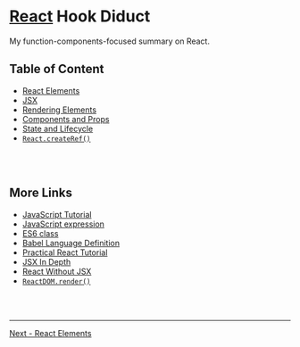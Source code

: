 # [React](https://reactjs.org/) Hook Diduct

My function-components-focused summary on React.

## Table of Content

* [React Elements](./doc/react-elements.md)
* [JSX](./doc/jsx.md)
* [Rendering Elements](./doc/rendering-elements.md)
* [Components and Props](./doc/components-and-props.md)
* [State and Lifecycle](./doc/state-and-lifecycle.md)
* [`React.createRef()`](./doc/reactcreateref.md)

<br /><br />

## More Links

* [JavaScript Tutorial](https://developer.mozilla.org/en-US/docs/Web/JavaScript/A_re-introduction_to_JavaScript)
* [JavaScript expression](https://developer.mozilla.org/en-US/docs/Web/JavaScript/Guide/Expressions_and_Operators#Expressions)
* [ES6 class](https://developer.mozilla.org/en/docs/Web/JavaScript/Reference/Classes)
* [Babel Language Definition](https://babeljs.io/docs/en/next/editors)
* [Practical React Tutorial](https://reactjs.org/tutorial/tutorial.html)
* [JSX In Depth](https://reactjs.org/docs/jsx-in-depth.html)
* [React Without JSX](https://reactjs.org/docs/react-without-jsx.html)
* [`ReactDOM.render()`](https://reactjs.org/docs/react-dom.html#render)

<br /><br />

---

[Next - React Elements](./doc/react-elements.md)
